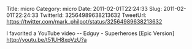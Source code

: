 Title: micro
Category: micro
Date: 2011-02-01T22:24:33
Slug: 2011-02-01T22:24:33
TwitterId: 32564989638213632
TweetUrl: https://twitter.com/mark_philpot/status/32564989638213632

I favorited a YouTube video -- Edguy - Superheroes [Epic Version] http://youtu.be/t51UH8xpVzU?a
